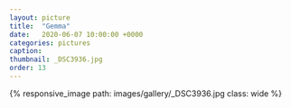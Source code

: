 ```yaml
---
layout: picture
title:  "Gemma"
date:   2020-06-07 10:00:00 +0000
categories: pictures
caption: 
thumbnail: _DSC3936.jpg
order: 13
---
```

{% responsive_image path: images/gallery/_DSC3936.jpg class: wide %}
